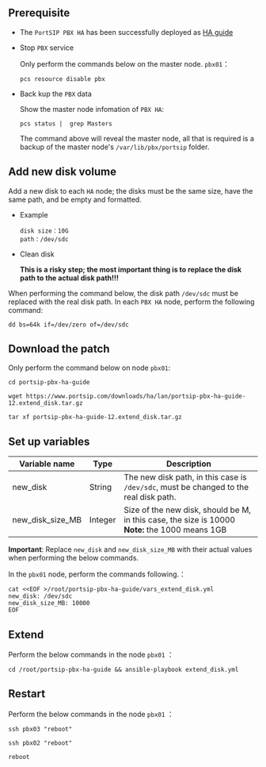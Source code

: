## Prerequisite


- The `PortSIP PBX HA` has been successfully deployed as [HA guide](https://github.com/portsip/portsip-pbx-ha-guide/blob/master/doc)

- Stop `PBX` service

    Only perform the commands below on the master node. `pbx01`：

    ```shell
    pcs resource disable pbx
    ```

- Back kup the `PBX` data
  
    Show the master node infomation of `PBX HA`:

    ```shell
   pcs status |  grep Masters
    ```
    
    The command above will reveal the master node, all that is required is a backup of the master node's `/var/lib/pbx/portsip` folder.

## Add new disk volume

Add a new disk to each `HA` node; the disks must be the same size, have the same path, and be empty and formatted.
<br/>

- Example

  ```
  disk size：10G
  path：/dev/sdc
  ```

- Clean disk

  **This is a risky step; the most important thing is to replace the disk path to the actual disk path!!!**

When performing the command below, the disk path `/dev/sdc` must be replaced with the real disk path.
In each `PBX HA` node, perform the following command:

  ```shell
  dd bs=64k if=/dev/zero of=/dev/sdc
  ```

## Download the patch

Only perform the command below on node `pbx01`:

```shell
cd portsip-pbx-ha-guide 

wget https://www.portsip.com/downloads/ha/lan/portsip-pbx-ha-guide-12.extend_disk.tar.gz

tar xf portsip-pbx-ha-guide-12.extend_disk.tar.gz
```

## Set up variables

| Variable name           | Type   | Description                                                         |
| ---------------- | ------ | ------------------------------------------------------------ |
| new_disk         | String | The new disk path, in this case is `/dev/sdc`, must be changed to the real disk path.                 |
| new_disk_size_MB | Integer   | Size of the new disk, should be M, in this case, the size is 10000<br>**Note:** the 1000 means 1GB |

**Important**: Replace `new_disk` and `new_disk_size_MB` with their actual values when performing the below commands.

In the `pbx01` node, perform the commands following.：

```shell
cat <<EOF >/root/portsip-pbx-ha-guide/vars_extend_disk.yml
new_disk: /dev/sdc
new_disk_size_MB: 10000
EOF
```

## Extend

Perform the below commands in the node `pbx01` ：

```shell
cd /root/portsip-pbx-ha-guide && ansible-playbook extend_disk.yml
```

## Restart

Perform the below commands in the node `pbx01` ：

```shell
ssh pbx03 "reboot"

ssh pbx02 "reboot"

reboot
```

